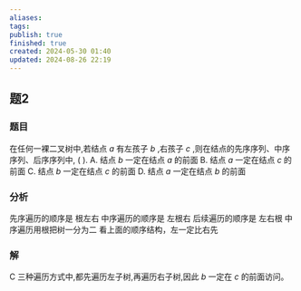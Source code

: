 ```yaml
---
aliases: 
tags: 
publish: true
finished: true
created: 2024-05-30 01:40
updated: 2024-08-26 22:19
---
```

## 题2
### 题目
在任何一裸二叉树中,若结点 $a$ 有左孩子 $b$ ,右孩子 $c$ ,则在结点的先序序列、中序序列、后序序列中, ( ).
A. 结点 $b$ 一定在结点 $a$ 的前面 
B. 结点 $a$ 一定在结点 $c$ 的前面
C. 结点 $b$ 一定在结点 $c$ 的前面 
D. 结点 $a$ 一定在结点 $b$ 的前面
### 分析
先序遍历的顺序是 根左右
中序遍历的顺序是 左根右
后续遍历的顺序是 左右根
中序遍历用根把树一分为二
看上面的顺序结构，左一定比右先
### 解
C
三种遍历方式中,都先遍历左子树,再遍历右子树,因此 $b$ 一定在 $c$ 的前面访问。